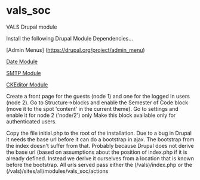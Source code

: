 vals_soc
========

VALS Drupal module

Install the following Drupal Module Dependencies...

[Admin Menus] (https://drupal.org/project/admin_menu)

[Date Module](https://drupal.org/project/date)

[SMTP Module](https://drupal.org/project/smtp)

[CKEditor Module](https://drupal.org/project/ckeditor)

Create a front page for the guests (node 1) and one for the logged in users (node 2).
Go to Structure->blocks and enable the Semester of Code block (move it to the spot 'content' in
the current theme).
Go to settings and enable it for node 2 ('node/2') only
Make this block available only for  authenticated users.

Copy the file initial.php to the root of the installation. Due to a bug in Drupal it needs the base url before it can 
do a bootstrap in ajax. The bootstrap from the index doesn't suffer from that. Probably because Drupal does not derive
the base url (based on assumptions about the position of index.php if it is already defined. Instead we derive it ourselves
from a location that is known before the bootstrap. All urls served pass either the (/vals)/index.php or
the (/vals)/sites/all/modules/vals_soc/actions